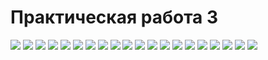 # Практическая работа 3
![](./1.jpg)
![](./2.jpg)
![](./3.jpg)
![](./4.jpg)
![](./5.jpg)
![](./6.jpg)
![](./7.jpg)
![](./8.jpg)
![](./9.jpg)
![](./10.jpg)
![](./11.jpg)
![](./12.jpg)
![](./13.jpg)
![](./14.jpg)
![](./15.jpg)
![](./16.jpg)
![](./17.jpg)
![](./18.jpg)
![](./19.jpg)
![](./20.jpg)
